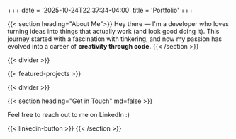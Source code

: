+++
date = '2025-10-24T22:37:34-04:00'
title = 'Portfolio'
+++

{{< section heading="About Me">}}
Hey there — I'm a developer who loves turning ideas into things that actually work (and look good doing it).  This journey started with a fascination with tinkering, and now my passion has evolved into a career of **creativity through code.**
{{< /section >}}

{{< divider >}}

{{< featured-projects >}}

{{< divider >}}

{{< section heading="Get in Touch" md=false >}}
<p>Feel free to reach out to me on LinkedIn :)</p>
{{< linkedin-button >}}
{{< /section >}}
